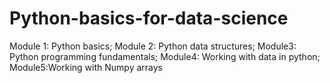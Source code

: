 # Python-basics-for-data-science
Module 1: Python basics; Module 2: Python data structures; Module3: Python programming fundamentals; Module4: Working with data in python; Module5:Working with Numpy arrays
